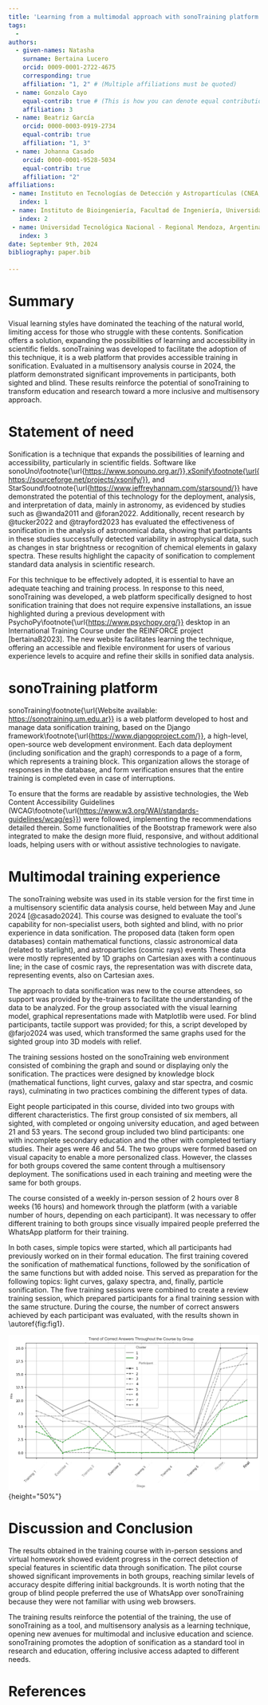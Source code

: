```yaml
---
title: 'Learning from a multimodal approach with sonoTraining platform'
tags:
  - 
authors:
  - given-names: Natasha
    surname: Bertaina Lucero
    orcid: 0009-0001-2722-4675
    corresponding: true 
    affiliation: "1, 2" # (Multiple affiliations must be quoted)
  - name: Gonzalo Cayo
    equal-contrib: true # (This is how you can denote equal contributions between multiple authors)
    affiliation: 3
  - name: Beatriz García
    orcid: 0000-0003-0919-2734
    equal-contrib: true 
    affiliation: "1, 3"
  - name: Johanna Casado
    orcid: 0000-0001-9528-5034
    equal-contrib: true 
    affiliation: "2"
affiliations:
 - name: Instituto en Tecnologías de Detección y Astropartículas (CNEA, CONICET, UNSAM), Mendoza, Argentina
   index: 1
 - name: Instituto de Bioingeniería, Facultad de Ingeniería, Universidad de Mendoza, Argentina
   index: 2
 - name: Universidad Tecnológica Nacional - Regional Mendoza, Argentina
   index: 3
date: September 9th, 2024
bibliography: paper.bib

---
```


# Summary

Visual learning styles have dominated the teaching of the natural world, limiting access for those who struggle with these contents. Sonification offers a solution, expanding the possibilities of learning and accessibility in scientific fields. sonoTraining was developed to facilitate the adoption of this technique, it is a web platform that provides accessible training in sonification. Evaluated in a multisensory analysis course in 2024, the platform demonstrated significant improvements in participants, both sighted and blind. These results reinforce the potential of sonoTraining to transform education and research toward a more inclusive and multisensory approach.

# Statement of need

Sonification is a technique that expands the possibilities of learning and accessibility, particularly in scientific fields. Software like sonoUno\footnote{\url{https://www.sonouno.org.ar/}},xSonify\footnote{\url{https://sourceforge.net/projects/xsonify/}}, and StarSound\footnote{\url{https://www.jeffreyhannam.com/starsound/}} have demonstrated the potential of this technology for the deployment, analysis, and interpretation of data, mainly in astronomy, as evidenced by studies such as @wanda2011 and @foran2022. Additionally, recent research by @tucker2022 and @trayford2023 has evaluated the effectiveness of sonification in the analysis of astronomical data, showing that participants in these studies successfully detected variability in astrophysical data, such as changes in star brightness or recognition of chemical elements in galaxy spectra. These results highlight the capacity of sonification to complement standard data analysis in scientific research.


For this technique to be effectively adopted, it is essential to have an adequate teaching and training process. In response to this need, sonoTraining was developed, a web platform specifically designed to host sonification training that does not require expensive installations, an issue highlighted during a previous development with PsychoPy\footnote{\url{https://www.psychopy.org/}} desktop in an International Training Course under the REINFORCE project [bertainaB2023]. The new website facilitates learning the technique, offering an accessible and flexible environment for users of various experience levels to acquire and refine their skills in sonified data analysis. 


# sonoTraining platform

sonoTraining\footnote{\url{Website available: https://sonotraining.um.edu.ar}} is a web platform developed to host and manage data sonification training, based on the Django framework\footnote{\url{https://www.djangoproject.com/}}, a high-level, open-source web development environment. Each data deployment (including sonification and the graph) corresponds to a page of a form, which represents a training block. This organization allows the storage of responses in the database, and form verification ensures that the entire training is completed even in case of interruptions.


To ensure that the forms are readable by assistive technologies, the Web Content Accessibility Guidelines (WCAG\footnote{\url{https://www.w3.org/WAI/standards-guidelines/wcag/es}}) were followed, implementing the recommendations detailed therein. Some functionalities of the Bootstrap framework were also integrated to make the design more fluid, responsive, and without additional loads, helping users with or without assistive technologies to navigate.

# Multimodal training experience

The sonoTraining website was used in its stable version for the first time in a multisensory scientific data analysis course, held between May and June 2024 [@casado2024]. This course was designed to evaluate the tool's capability for non-specialist users, both sighted and blind, with no prior experience in data sonification. The proposed data (taken form open databases) contain mathematical functions, classic astronomical data (related to starlight), and astroparticles (cosmic rays) events These data were mostly represented by 1D graphs on Cartesian axes with a continuous line; in the case of cosmic rays, the representation was with discrete data, representing events, also on Cartesian axes.

The approach to data sonification was new to the course attendees, so support was provided by the-trainers to facilitate the understanding of the data to be analyzed. For the group associated with the visual learning model, graphical representations made with Matplotlib were used. For blind participants, tactile support was provided; for this, a script developed by @farjo2024 was used, which transformed the same graphs used for the sighted group into 3D models with relief.

The training sessions hosted on the sonoTraining web environment consisted of combining the graph and sound or displaying only the sonification. The practices were designed by knowledge block (mathematical functions, light curves, galaxy and star spectra, and cosmic rays), culminating in two practices combining the different types of data.

Eight people participated in this course, divided into two groups with different characteristics. The first group consisted of six members, all sighted, with completed or ongoing university education, and aged between 21 and 53 years. The second group included two blind participants: one with incomplete secondary education and the other with completed tertiary studies. Their ages were 46 and 54. The two groups were formed based on visual capacity to enable a more personalized class. However, the classes for both groups covered the same content through a multisensory deployment. The sonifications used in each training and meeting were the same for both groups.

The course consisted of a weekly in-person session of 2 hours over 8 weeks (16 hours) and homework through the platform (with a variable number of hours, depending on each participant). It was necessary to offer different training to both groups since visually impaired people preferred the WhatsApp platform for their training.

In both cases, simple topics were started, which all participants had previously worked on in their formal education. The first training covered the sonification of mathematical functions, followed by the sonification of the same functions but with added noise. This served as preparation for the following topics: light curves, galaxy spectra, and, finally, particle sonification. The five training sessions were combined to create a review training session, which prepared participants for a final training session with the same structure. During the course, the number of correct answers achieved by each participant was evaluated, with the results shown in \autoref{fig:fig1}.

![Chart of each participant's successes throughout the training sessions \label{fig:fig1}](figures/resultados.png){height="50%"}



# Discussion and Conclusion

The results obtained in the training course with in-person sessions and virtual homework showed evident progress in the correct detection of special features in scientific data through sonification. The pilot course showed significant improvements in both groups, reaching similar levels of accuracy despite differing initial backgrounds. It is worth noting that the group of blind people preferred the use of WhatsApp over sonoTraining because they were not familiar with using web browsers.

The training results reinforce the potential of the training, the use of sonoTraining as a tool, and multisensory analysis as a learning technique, opening new avenues for multimodal and inclusive education and science. sonoTraining promotes the adoption of sonification as a standard tool in research and education, offering inclusive access adapted to different needs.


# References
